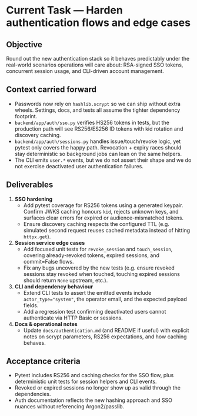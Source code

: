 # Current Task — Harden authentication flows and edge cases

## Objective
Round out the new authentication stack so it behaves predictably under the real-world scenarios operations will care about: RSA-signed SSO tokens, concurrent session usage, and CLI-driven account management.

## Context carried forward
- Passwords now rely on `hashlib.scrypt` so we can ship without extra wheels. Settings, docs, and tests all assume the tighter dependency footprint.
- `backend/app/auth/sso.py` verifies HS256 tokens in tests, but the production path will see RS256/ES256 ID tokens with kid rotation and discovery caching.
- `backend/app/auth/sessions.py` handles issue/touch/revoke logic, yet pytest only covers the happy path. Revocation + expiry races should stay deterministic so background jobs can lean on the same helpers.
- The CLI emits `user.*` events, but we do not assert their shape and we do not exercise deactivated user authentication failures.

## Deliverables
1. **SSO hardening**
   - Add pytest coverage for RS256 tokens using a generated keypair. Confirm JWKS caching honours `kid`, rejects unknown keys, and surfaces clear errors for expired or audience-mismatched tokens.
   - Ensure discovery caching respects the configured TTL (e.g. simulated second request reuses cached metadata instead of hitting `httpx.get`).
2. **Session service edge cases**
   - Add focused unit tests for `revoke_session` and `touch_session`, covering already-revoked tokens, expired sessions, and commit=False flows.
   - Fix any bugs uncovered by the new tests (e.g. ensure revoked sessions stay revoked when touched, touching expired sessions should return `None` upstream, etc.).
3. **CLI and dependency behaviour**
   - Extend CLI tests to assert the emitted events include `actor_type="system"`, the operator email, and the expected payload fields.
   - Add a regression test confirming deactivated users cannot authenticate via HTTP Basic or sessions.
4. **Docs & operational notes**
   - Update `docs/authentication.md` (and README if useful) with explicit notes on scrypt parameters, RS256 expectations, and how caching behaves.

## Acceptance criteria
- Pytest includes RS256 and caching checks for the SSO flow, plus deterministic unit tests for session helpers and CLI events.
- Revoked or expired sessions no longer show up as valid through the dependencies.
- Auth documentation reflects the new hashing approach and SSO nuances without referencing Argon2/passlib.
